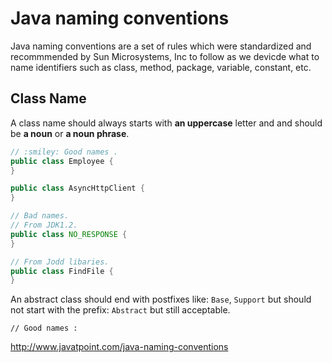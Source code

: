 # Java naming conventions

Java naming conventions are a set of rules which were standardized and recommmended by Sun Microsystems, Inc to follow as we devicde 
what to name identifiers such as class, method, package, variable, constant, etc.

## Class Name

A class name should always starts with **an uppercase** letter and and should be **a noun** or **a noun phrase**.

```java
// :smiley: Good names .
public class Employee {
}

public class AsyncHttpClient {
}

// Bad names.
// From JDK1.2.
public class NO_RESPONSE {
}

// From Jodd libaries.
public class FindFile {
}

```

An abstract class should end with postfixes like: `Base`, `Support` but should not start with the prefix: `Abstract` but still acceptable.

```
// Good names :
```

http://www.javatpoint.com/java-naming-conventions
